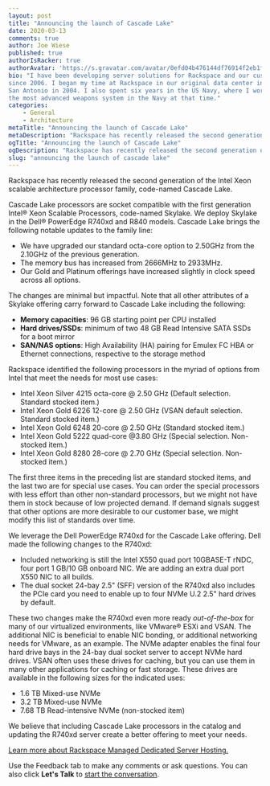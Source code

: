 ```yaml
---
layout: post
title: "Announcing the launch of Cascade Lake"
date: 2020-03-13
comments: true
author: Joe Wiese
published: true
authorIsRacker: true
authorAvatar: 'https://s.gravatar.com/avatar/0efd04b476144df76914f2eb1fbf86de'
bio: "I have been developing server solutions for Rackspace and our customers
since 2006. I began my time at Rackspace in our original data center in downtown
San Antonio in 2004. I also spent six years in the US Navy, where I worked on
the most advanced weapons system in the Navy at that time."
categories:
    - General
    - Architecture
metaTitle: "Announcing the launch of Cascade Lake"
metaDescription: "Rackspace has recently released the second generation of the Intel Xeon scalable architecture processor family, code-named Cascade Lake."
ogTitle: "Announcing the launch of Cascade Lake"
ogDescription: "Rackspace has recently released the second generation of the Intel Xeon scalable architecture processor family, code-named Cascade Lake."
slug: "announcing the launch of cascade lake" 
---
```


Rackspace has recently released the second generation of the Intel Xeon scalable
architecture processor family, code-named Cascade Lake.

<!--more-->

Cascade Lake processors are socket compatible with the first generation Intel&reg;
Xeon Scalable Processors, code-named Skylake. We deploy Skylake in the Dell&reg;
PowerEdge R740xd and R840 models. Cascade Lake brings the following notable
updates to the family line:

- We have upgraded our standard octa-core option to 2.50GHz from the 2.10GHz
  of the previous generation.
- The memory bus has increased from 2666MHz to 2933MHz.
- Our Gold and Platinum offerings have increased slightly in clock speed across
  all options.

The changes are minimal but impactful. Note that all other attributes of a
Skylake offering carry forward to Cascade Lake including the following:

- **Memory capacities**: 96 GB starting point per CPU installed
- **Hard drives/SSDs**: minimum of two 48 GB Read Intensive SATA SSDs for a boot mirror
- **SAN/NAS options**: High Availability (HA) pairing for Emulex FC HBA or Ethernet connections,
  respective to the storage method

Rackspace identified the following processors in the myriad of options from
Intel that meet the needs for most use cases:

- Intel Xeon Silver 4215 octa-core @ 2.50 GHz (Default selection. Standard stocked item.)
- Intel Xeon Gold 6226 12-core @ 2.50 GHz (VSAN default selection. Standard stocked item.)
- Intel Xeon Gold 6248 20-core @ 2.50 GHz (Standard stocked item.)
- Intel Xeon Gold 5222 quad-core @3.80 GHz (Special selection. Non-stocked item.)
- Intel Xeon Gold 8280 28-core @ 2.70 GHz (Special selection. Non-stocked item.)

The first three items in the preceding list are standard stocked items, and the
last two are for special use cases. You can order the special processors with
less effort than other non-standard processors, but we might not have them in
stock because of low projected demand. If demand signals suggest that other
options are more desirable to our customer base, we might modify this list of
standards over time.

We leverage the Dell PowerEdge R740xd for the Cascade Lake offering. Dell made
the following changes to the R740xd:

- Included networking is still the Intel X550 quad port 10GBASE-T rNDC, four
  port 1 GB/10 GB onboard NIC. We are adding an extra dual port X550 NIC to all builds.
- The dual socket 24-bay 2.5" (SFF) version of the R740xd also includes the
  PCIe card you need to enable up to four NVMe U.2 2.5" hard drives by default.

These two changes make the R740xd even more ready *out-of-the-box* for many of
our virtualized environments, like VMware&reg; ESXi and VSAN. The additional NIC
is beneficial to enable NIC bonding, or additional networking needs for
VMware, as an example. The NVMe adapter enables the final four hard drive bays
in the 24-bay dual socket server to accept NVMe hard drives. VSAN often uses
these drives for caching, but you can use them in many other applications for
caching or fast storage. These drives are available in the following sizes
for the indicated uses:

- 1.6 TB Mixed-use NVMe
- 3.2 TB Mixed-use NVMe
- 7.68 TB Read-intensive NVMe (non-stocked item)

We believe that including Cascade Lake processors in the catalog and updating
the R740xd server create a better offering to meet your needs.

<a class="cta purple" id="cta" href="https://www.rackspace.com/dedicated-servers">Learn more about Rackspace Managed Dedicated Server Hosting.</a>

Use the Feedback tab to make any comments or ask questions. You can also click
**Let's Talk** to [start the conversation](https://www.rackspace.com/).

